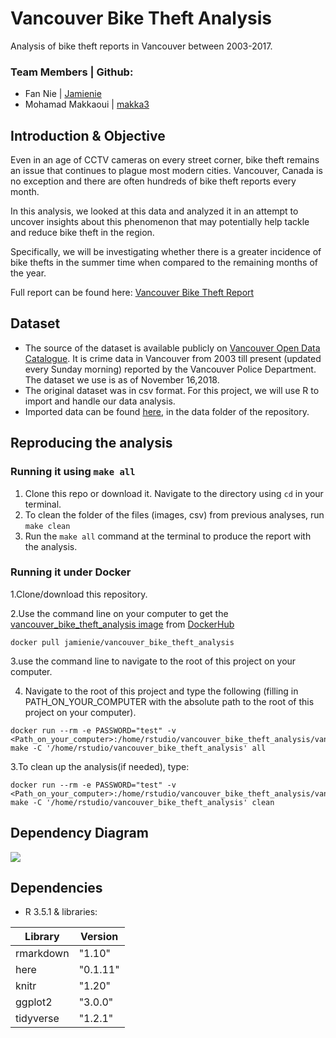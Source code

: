 # Vancouver Bike Theft Analysis
Analysis of bike theft reports in Vancouver between 2003-2017.

### Team Members | Github:
* Fan Nie | [Jamienie](https://github.com/Jamienie)
* Mohamad Makkaoui | [makka3](https://github.com/makka3)

## Introduction & Objective
Even in an age of CCTV cameras on every street corner, bike theft remains an issue that continues to plague most modern cities. Vancouver, Canada is no exception and there are often hundreds of bike theft reports every month.

In this analysis, we looked at this data and analyzed it in an attempt to uncover insights about this phenomenon that may potentially help tackle and reduce bike theft in the region.

Specifically, we will be investigating whether there is a greater incidence of bike thefts in the summer time when compared to the remaining months of the year.

Full report can be found here:
[Vancouver Bike Theft Report](https://github.com/UBC-MDS/Vancouver_Bike_Theft_Analysis/blob/master/doc/vancouver_bike_report.md)

## Dataset

* The source of the dataset is available publicly on [Vancouver Open Data Catalogue](https://data.vancouver.ca/datacatalogue/crime-data.htm). It is crime data in Vancouver from 2003 till present (updated every Sunday morning) reported by the Vancouver Police Department. The dataset we use is as of November 16,2018.
* The original dataset was in csv format. For this project, we will use R to import and handle our data analysis.
* Imported data can be found [here](https://github.com/UBC-MDS/DSCI_522_Vancouver_Bike_Theft_Analysis/tree/master/data), in the data folder of the repository.

## Reproducing the analysis

### Running it using `make all`

1. Clone this repo or download it. Navigate to the directory using `cd` in your terminal. 
2. To clean the folder of the files (images, csv) from previous analyses, run `make clean`
3. Run the `make all` command at the terminal to produce the report with the analysis.

### Running it under Docker

1.Clone/download this repository.

2.Use the command line on your computer to get the [vancouver_bike_theft_analysis image](https://hub.docker.com/r/jamienie/vancouver_bike_theft_analysis/) from [DockerHub](https://hub.docker.com/)

```
docker pull jamienie/vancouver_bike_theft_analysis
```

3.use the command line to navigate to the root of this project on your computer.

4. Navigate to the root of this project and type the following (filling in PATH_ON_YOUR_COMPUTER with the absolute path to the root of this project on your computer).   

```
docker run --rm -e PASSWORD="test" -v <Path_on_your_computer>:/home/rstudio/vancouver_bike_theft_analysis/vancouver_bike_theft_analysis make -C '/home/rstudio/vancouver_bike_theft_analysis' all
```

3.To clean up the analysis(if needed), type:

```
docker run --rm -e PASSWORD="test" -v <Path_on_your_computer>:/home/rstudio/vancouver_bike_theft_analysis/vancouver_bike_theft_analysis make -C '/home/rstudio/vancouver_bike_theft_analysis' clean
```

## Dependency Diagram

![](https://github.com/UBC-MDS/Vancouver_Bike_Theft_Analysis/blob/master/doc/dependency_diagram.png)

## Dependencies
- R 3.5.1 & libraries:

| Library | Version|
|---------|--------|
| rmarkdown | "1.10" |
| here | "0.1.11" |
| knitr | "1.20" |
| ggplot2 | "3.0.0" |
| tidyverse | "1.2.1" |